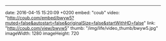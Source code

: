 ---
date: 2016-04-15 15:20:09 +0200
embed: "coub"
video: "http://coub.com/embed/bwyw5?muted=false&autostart=false&originalSize=false&startWithHD=false"
link: "http://coub.com/view/bwyw5"
thumb: "/img/life/video_thumb/bwyw5.jpg"
imageWidth: 1280
imageHeight: 720
